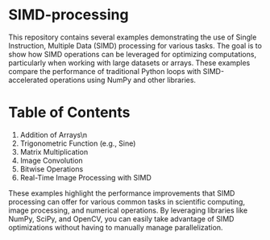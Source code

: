 # SIMD-processing

This repository contains several examples demonstrating the use of Single Instruction, Multiple Data (SIMD) processing for various tasks. The goal is to show how SIMD operations can be leveraged for optimizing computations, particularly when working with large datasets or arrays. These examples compare the performance of traditional Python loops with SIMD-accelerated operations using NumPy and other libraries.

# Table of Contents
1. Addition of Arrays\n
2. Trigonometric Function (e.g., Sine)
3. Matrix Multiplication
4. Image Convolution
5. Bitwise Operations
6. Real-Time Image Processing with SIMD

These examples highlight the performance improvements that SIMD processing can offer for various common tasks in scientific computing, image processing, and numerical operations. By leveraging libraries like NumPy, SciPy, and OpenCV, you can easily take advantage of SIMD optimizations without having to manually manage parallelization.
